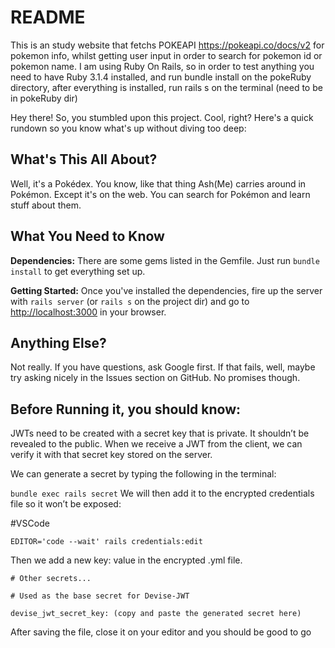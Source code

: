 # README


This is an study website that fetchs POKEAPI https://pokeapi.co/docs/v2 for pokemon info, whilst getting user input in order to search for pokemon id or pokemon name.
I am using Ruby On Rails, so in order to test anything you need to have Ruby 3.1.4 installed, and run bundle install on the pokeRuby directory, after everything is installed, run rails s on the terminal (need to be in pokeRuby dir)

Hey there! So, you stumbled upon this project. Cool, right? Here's a quick rundown so you know what's up without diving too deep:

## What's This All About?

Well, it's a Pokédex. You know, like that thing Ash(Me) carries around in Pokémon. Except it's on the web. You can search for Pokémon and learn stuff about them.

## What You Need to Know

**Dependencies:** There are some gems listed in the Gemfile. Just run `bundle install` to get everything set up.

**Getting Started:** Once you've installed the dependencies, fire up the server with `rails server` (or `rails s` on the project dir) and go to [http://localhost:3000](http://localhost:3000) in your browser.

## Anything Else?

Not really. If you have questions, ask Google first. If that fails, well, maybe try asking nicely in the Issues section on GitHub. No promises though.

## Before Running it, you should know:

JWTs need to be created with a secret key that is private. It shouldn’t be revealed to the public. When we receive a JWT from the client, we can verify it with that secret key stored on the server.

We can generate a secret by typing the following in the terminal:

```bundle exec rails secret``` 
We will then add it to the encrypted credentials file so it won’t be exposed:

#VSCode
```
EDITOR='code --wait' rails credentials:edit
```
Then we add a new key: value in the encrypted .yml file.

```
# Other secrets...

# Used as the base secret for Devise-JWT

devise_jwt_secret_key: (copy and paste the generated secret here)
```
After saving the file, close it on your editor and you should be good to go